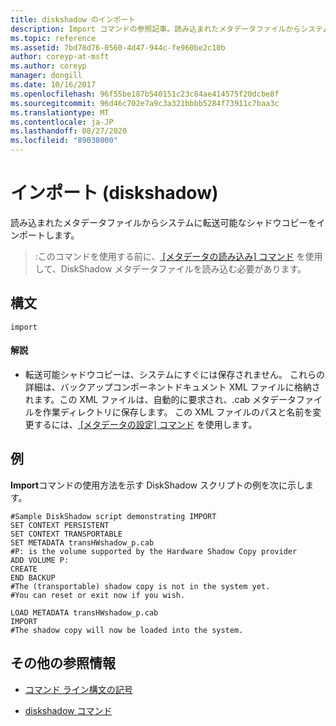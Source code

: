 ```yaml
---
title: diskshadow のインポート
description: Import コマンドの参照記事。読み込まれたメタデータファイルからシステムに転送可能なシャドウコピーをインポートします。
ms.topic: reference
ms.assetid: 7bd78d76-0560-4d47-944c-fe960be2c10b
author: coreyp-at-msft
ms.author: coreyp
manager: dongill
ms.date: 10/16/2017
ms.openlocfilehash: 96f55be187b540151c23c84ae414575f20dcbe8f
ms.sourcegitcommit: 96d46c702e7a9c3a321bbbb5284f73911c7baa3c
ms.translationtype: MT
ms.contentlocale: ja-JP
ms.lasthandoff: 08/27/2020
ms.locfileid: "89038000"
---
```

# <a name="import-diskshadow"></a>インポート (diskshadow)

読み込まれたメタデータファイルからシステムに転送可能なシャドウコピーをインポートします。

> :このコマンドを使用する前に、[ [メタデータの読み込み] コマンド](load-metadata.md) を使用して、DiskShadow メタデータファイルを読み込む必要があります。

## <a name="syntax"></a>構文

```
import
```

#### <a name="remarks"></a>解説

- 転送可能シャドウコピーは、システムにすぐには保存されません。 これらの詳細は、バックアップコンポーネントドキュメント XML ファイルに格納されます。この XML ファイルは、自動的に要求され、.cab メタデータファイルを作業ディレクトリに保存します。 この XML ファイルのパスと名前を変更するには、[ [メタデータの設定] コマンド](set-metadata.md) を使用します。

## <a name="examples"></a>例

**Import**コマンドの使用方法を示す DiskShadow スクリプトの例を次に示します。

```
#Sample DiskShadow script demonstrating IMPORT
SET CONTEXT PERSISTENT
SET CONTEXT TRANSPORTABLE
SET METADATA transHWshadow_p.cab
#P: is the volume supported by the Hardware Shadow Copy provider
ADD VOLUME P:
CREATE
END BACKUP
#The (transportable) shadow copy is not in the system yet.
#You can reset or exit now if you wish.

LOAD METADATA transHWshadow_p.cab
IMPORT
#The shadow copy will now be loaded into the system.
```

## <a name="additional-references"></a>その他の参照情報

- [コマンド ライン構文の記号](command-line-syntax-key.md)

- [diskshadow コマンド](diskshadow.md)